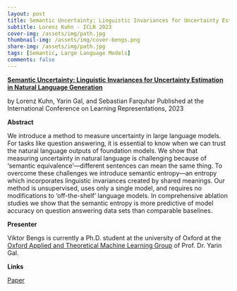 ```yaml
---
layout: post
title: Semantic Uncertainty: Linguistic Invariances for Uncertainty Estimation in Natural Language Generation
subtitle: Lorenz Kuhn - ICLR 2023
cover-img: /assets/img/path.jpg
thumbnail-img: /assets/img/cover-bengs.png
share-img: /assets/img/path.jpg
tags: [Semantic, Large Language Models]
comments: false
---
```


[**Semantic Uncertainty: Linguistic Invariances for Uncertainty Estimation in Natural Language Generation**](https://openreview.net/pdf?id=VD-AYtP0dve)

by Lorenz Kuhn, Yarin Gal, and Sebastian Farquhar
Published at the International Conference on Learning Representations, 2023

**Abstract**

We introduce a method to measure uncertainty in large language models. For tasks like question answering, it is essential to know when we can trust the natural language outputs of foundation models. We show that measuring uncertainty in natural language is challenging because of ‘semantic equivalence’—different sentences can mean the same thing. To overcome these challenges we introduce semantic entropy—an entropy which incorporates linguistic invariances created by shared meanings. Our method is unsupervised, uses only a single model, and requires no modifications to ‘off-the-shelf’ language models. In comprehensive ablation studies we show that the semantic entropy is more predictive of model accuracy on question answering data sets than comparable baselines.

**Presenter**

Viktor Bengs is currently a Ph.D. student at the university of Oxford at the [Oxford Applied and Theoretical Machine Learning Group](https://oatml.cs.ox.ac.uk/) of Prof. Dr. Yarin Gal. 

**Links**

[Paper](https://openreview.net/pdf?id=VD-AYtP0dve)

